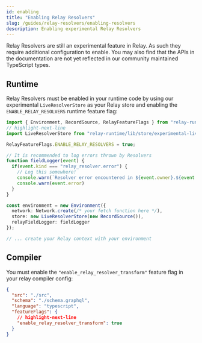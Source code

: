 ```yaml
---
id: enabling
title: "Enabling Relay Resolvers"
slug: /guides/relay-resolvers/enabling-resolvers
description: Enabling experimental Relay Resolvers
---
```


Relay Resolvers are still an experimental feature in Relay. As such they require additional configuration to enable. You may also find that the APIs in the documentation are not yet reflected in our community maintained TypeScript types.

## Runtime

Relay Resolvers must be enabled in your runtime code by using our experimental `LiveResolverStore` as your Relay store and enabling the `ENABLE_RELAY_RESOLVERS` runtime feature flag:

```ts
import { Environment, RecordSource, RelayFeatureFlags } from "relay-runtime";
// highlight-next-line
import LiveResolverStore from "relay-runtime/lib/store/experimental-live-resolvers/LiveResolverStore";

RelayFeatureFlags.ENABLE_RELAY_RESOLVERS = true;

// It is recommended to log errors thrown by Resolvers
function fieldLogger(event) {
  if(event.kind === "relay_resolver.error") {
    // Log this somewhere!
    console.warn(`Resolver error encountered in ${event.owner}.${event.fieldPath}`)
    console.warn(event.error)
  }
}

const environment = new Environment({
  network: Network.create(/* your fetch function here */),
  store: new LiveResolverStore(new RecordSource()),
  relayFieldLogger: fieldLogger
});

// ... create your Relay context with your environment
```

## Compiler

You must enable the `"enable_relay_resolver_transform"` feature flag in your relay compiler config:


```json title="relay.config.json"
{
  "src": "./src",
  "schema": "./schema.graphql",
  "language": "typescript",
  "featureFlags": {
    // highlight-next-line
    "enable_relay_resolver_transform": true
  }
}
```
